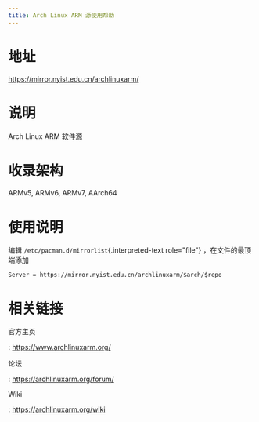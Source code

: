 ```yaml
---
title: Arch Linux ARM 源使用帮助
---
```


地址
====

<https://mirror.nyist.edu.cn/archlinuxarm/>

说明
====

Arch Linux ARM 软件源

收录架构
========

ARMv5, ARMv6, ARMv7, AArch64

使用说明
========

编辑 `/etc/pacman.d/mirrorlist`{.interpreted-text role="file"}
，在文件的最顶端添加

    Server = https://mirror.nyist.edu.cn/archlinuxarm/$arch/$repo

相关链接
========

官方主页

:   <https://www.archlinuxarm.org/>

论坛

:   <https://archlinuxarm.org/forum/>

Wiki

:   <https://archlinuxarm.org/wiki>
